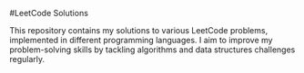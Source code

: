 #LeetCode Solutions

This repository contains my solutions to various LeetCode problems, implemented in different programming languages. I aim to improve my problem-solving skills by tackling algorithms and data structures challenges regularly.
